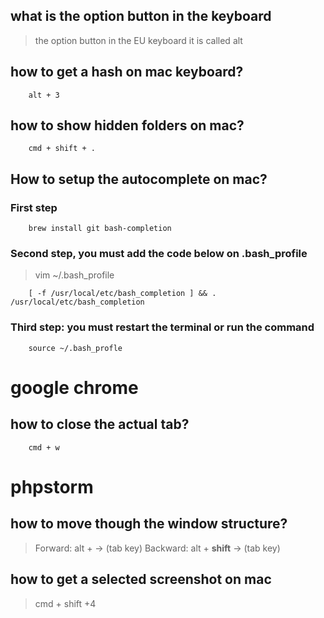 ## what is the option button in the keyboard
> the option button in the EU keyboard it is called alt

## how to get a hash on mac keyboard?
```
    alt + 3
```

## how to show hidden folders on mac?
``` 
    cmd + shift + .
```

## How to setup the autocomplete on mac?
### First step
``` 
    brew install git bash-completion
```
### Second step, you must add the code below on .bash_profile
> vim ~/.bash_profile
``` 
    [ -f /usr/local/etc/bash_completion ] && . /usr/local/etc/bash_completion
```
### Third step: you must restart the terminal or run the command
``` 
    source ~/.bash_profle
```


# google chrome

## how to close the actual tab?
``` 
    cmd + w
```

# phpstorm

## how to move though the window structure?
> Forward: alt + -> (tab key)
> Backward: alt + **shift** -> (tab key)

## how to get a selected screenshot on mac
> cmd + shift +4